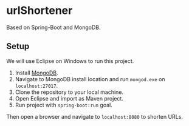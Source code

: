 # urlShortener

Based on Spring-Boot and MongoDB.

## Setup

We will use Eclipse on Windows to run this project.

1. Install [MongoDB](https://docs.mongodb.com/manual/tutorial/install-mongodb-on-windows/).
2. Navigate to MongoDB install location and run `mongod.exe` on `localhost:27017`.
3. Clone the repository to your local machine.
4. Open Eclipse and import as Maven project.
5. Run project with `spring-boot:run` goal.

Then open a browser and navigate to `localhost:8080` to shorten URLs.
